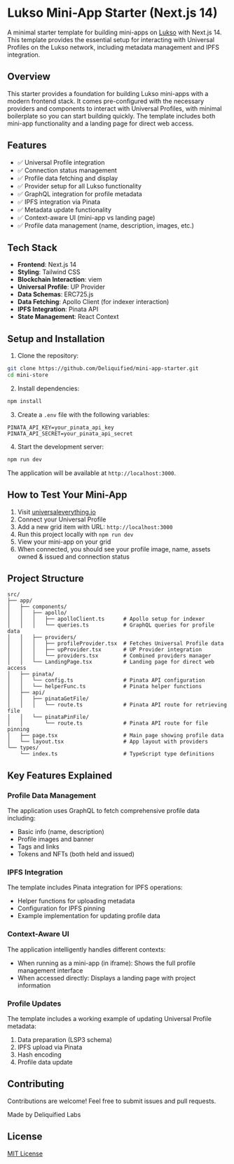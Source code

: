 # Lukso Mini-App Starter (Next.js 14)

A minimal starter template for building mini-apps on [Lukso](https://lukso.network/) with Next.js 14. This template provides the essential setup for interacting with Universal Profiles on the Lukso network, including metadata management and IPFS integration.

## Overview

This starter provides a foundation for building Lukso mini-apps with a modern frontend stack. It comes pre-configured with the necessary providers and components to interact with Universal Profiles, with minimal boilerplate so you can start building quickly. The template includes both mini-app functionality and a landing page for direct web access.

## Features

- ✅ Universal Profile integration
- ✅ Connection status management
- ✅ Profile data fetching and display
- ✅ Provider setup for all Lukso functionality
- ✅ GraphQL integration for profile metadata
- ✅ IPFS integration via Pinata
- ✅ Metadata update functionality
- ✅ Context-aware UI (mini-app vs landing page)
- ✅ Profile data management (name, description, images, etc.)

## Tech Stack

- **Frontend**: Next.js 14
- **Styling**: Tailwind CSS
- **Blockchain Interaction**: viem
- **Universal Profile**: UP Provider
- **Data Schemas**: ERC725.js
- **Data Fetching**: Apollo Client (for indexer interaction)
- **IPFS Integration**: Pinata API
- **State Management**: React Context

## Setup and Installation

1. Clone the repository:

```bash
git clone https://github.com/Deliquified/mini-app-starter.git
cd mini-store
```

2. Install dependencies:

```bash
npm install
```

3. Create a `.env` file with the following variables:
```env
PINATA_API_KEY=your_pinata_api_key
PINATA_API_SECRET=your_pinata_api_secret
```

4. Start the development server:

```bash
npm run dev
```

The application will be available at `http://localhost:3000`.

## How to Test Your Mini-App

1. Visit [universaleverything.io](https://universaleverything.io)
2. Connect your Universal Profile
3. Add a new grid item with URL: `http://localhost:3000`
4. Run this project locally with `npm run dev`
5. View your mini-app on your grid
6. When connected, you should see your profile image, name, assets owned & issued and connection status

## Project Structure

```
src/
├── app/
│   ├── components/
│   │   ├── apollo/
│   │   │   ├── apolloClient.ts      # Apollo setup for indexer
│   │   │   └── queries.ts           # GraphQL queries for profile data
│   │   ├── providers/
│   │   │   ├── profileProvider.tsx  # Fetches Universal Profile data
│   │   │   ├── upProvider.tsx       # UP Provider integration
│   │   │   └── providers.tsx        # Combined providers manager
│   │   └── LandingPage.tsx          # Landing page for direct web access
│   ├── pinata/
│   │   └── config.ts                # Pinata API configuration
│   │   └── helperFunc.ts            # Pinata helper functions
│   ├── api/
│   │   ├── pinataGetFile/
│   │   │   └── route.ts             # Pinata API route for retrieving file
│   │   └── pinataPinFile/
│   │       └── route.ts             # Pinata API route for file pinning
│   ├── page.tsx                     # Main page showing profile data
│   └── layout.tsx                   # App layout with providers
└── types/
    └── index.ts                     # TypeScript type definitions
```

## Key Features Explained

### Profile Data Management
The application uses GraphQL to fetch comprehensive profile data including:
- Basic info (name, description)
- Profile images and banner
- Tags and links
- Tokens and NFTs (both held and issued)

### IPFS Integration
The template includes Pinata integration for IPFS operations:
- Helper functions for uploading metadata
- Configuration for IPFS pinning
- Example implementation for updating profile data

### Context-Aware UI
The application intelligently handles different contexts:
- When running as a mini-app (in iframe): Shows the full profile management interface
- When accessed directly: Displays a landing page with project information

### Profile Updates
The template includes a working example of updating Universal Profile metadata:
1. Data preparation (LSP3 schema)
2. IPFS upload via Pinata
3. Hash encoding
4. Profile data update

## Contributing

Contributions are welcome! Feel free to submit issues and pull requests.

Made by Deliquified Labs

## License

[MIT License](LICENSE)
